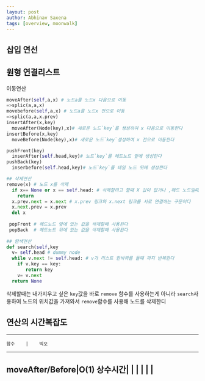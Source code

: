 ```yaml
---
layout: post
author: Abhinav Saxena
tags: [overview, moonwalk]
---
```

## 삽입 연선
## 원형 연결리스트 

이동연산
```py
moveAfter(self,a,x) # 노드a를 노드x 다음으로 이동
=>splic(a,a,x)
movebefore(self,a,x) # 노드a를 노드x 전으로 이동
=>splic(a,a,x.prev)
insertAfter(x,key)
  moveAfter(Node(key),x)# 새로운 노드`key`를 생성하여 x 다음으로 이동한다
insertBefore(x,key)
  moveBefore(Node(key),x)# 새로운 노드`key`생성하여 x 전으로 이동한다

pushFront(key)
  inserAfter(self.head,key)# 노드`key`를 헤드노드 앞에 생성한다
pushBack(key)
  inserbefore(self.head,key)# 노드`key`를 테일 노드 뒤에 생성한다
```
```py
## 삭제연산
remove(x) # 노드 x를 삭제
  if x== None or x == self.head: # 삭제할려고 할때 X 값이 없거나 ,헤드 노드일때에는 return 한다
    return
  x.prev.next = x.next # x.prev 링크와 x.next 링크를 서로 연결하는 구문이다
  x.next.prev = x.prev
  del x
  
 popFront # 헤드노드 앞에 있는 값을 삭제할때 사용된다
 popBack  # 헤드노드 뒤에 있는 값을 삭제할때 사용된다
  
## 탐색연산 
def search(self,key
  v= self.head # dummy node
  while v.next != self.head: # v가 리스트 한바퀴를 돌떄 까지 반복한다
    if v.key == key:
       return key
    v= v.next
  return None
```
삭제할때는 내가지우고 싶은 `key`값을 바로 `remove` 함수를 사용하는게 아니라
`search`사용하여 노드의 위치값을 가져와서 `remove`함수를 사용해 노드를 삭제한디

## 연산의 시간복잡도
--------------------------
    함수    |    빅오 
--------------------------
moveAfter/Before|O(1) 상수시간|
|
|
|
|
|
--------------------------

  
  
